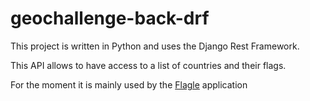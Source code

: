 # geochallenge-back-drf

This project is written in Python and uses the Django Rest Framework.

This API allows to have access to a list of countries and their flags. 

For the moment it is mainly used by the [Flagle](https://flagle.gwenael-leger.fr) application
